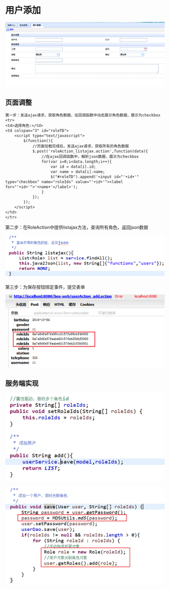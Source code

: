 # 用户添加

![](../../../.gitbook/assets/image%20%286%29.png)

## 页面调整

```text
第一步：发送ajax请求，获取角色数据，在回调函数中动态展示角色数据，展示为checkbox
<tr>
<td>选择角色:</td>
<td colspan="3" id="roleTD">
	<script type="text/javascript">
		$(function(){
			//页面加载完成后，发送ajax请求，获取所有的角色数据
			$.post('roleAction_listajax.action',function(data){
				//在ajax回调函数中，解析json数据，展示为checkbox
				for(var i=0;i<data.length;i++){
					var id = data[i].id;
					var name = data[i].name;
					$("#roleTD").append('<input id="'+id+'" type="checkbox" name="roleIds" value="'+id+'"><label for="'+id+'">'+name+'</label>');
				}
			});
		});
	</script>
</td>
</tr>

```

第二步：在RoleAction中提供listajax方法，查询所有角色，返回json数据

![](../../../.gitbook/assets/image%20%2818%29.png)

第三步：为保存按钮绑定事件，提交表单

![](../../../.gitbook/assets/image%20%287%29.png)

## 服务端实现

![](../../../.gitbook/assets/image%20%2810%29.png)

![](../../../.gitbook/assets/image%20%2864%29.png)

